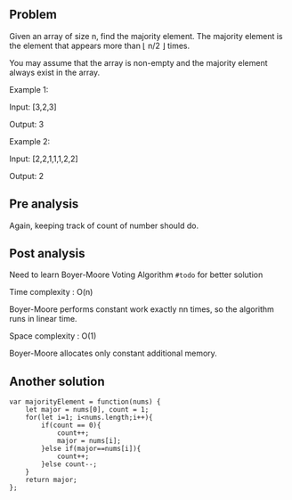 ## Problem

Given an array of size n, find the majority element. The majority element is the element that appears more than ⌊ n/2 ⌋ times.

You may assume that the array is non-empty and the majority element always exist in the array.

Example 1:

Input: [3,2,3]

Output: 3

Example 2:

Input: [2,2,1,1,1,2,2]

Output: 2

## Pre analysis

Again, keeping track of count of number should do.

## Post analysis

Need to learn Boyer-Moore Voting Algorithm `#todo` for better solution

Time complexity : O(n)

Boyer-Moore performs constant work exactly nn times, so the algorithm runs in linear time.

Space complexity : O(1)

Boyer-Moore allocates only constant additional memory.

## Another solution

    var majorityElement = function(nums) {
        let major = nums[0], count = 1;
        for(let i=1; i<nums.length;i++){
            if(count == 0){
                count++;
                major = nums[i];
            }else if(major==nums[i]){
                count++;
            }else count--;
        }
        return major;
    };
